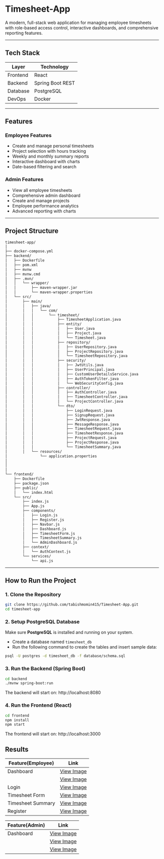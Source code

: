 # Timesheet-App

A modern, full-stack web application for managing employee timesheets with role-based access control, interactive dashboards, and comprehensive reporting features.

---

## Tech Stack

| Layer     | Technology       |
|-----------|------------------|
| Frontend  | React            |
| Backend   | Spring Boot REST |
| Database  | PostgreSQL       |
| DevOps    | Docker           |

---

## Features

### Employee Features

   - Create and manage personal timesheets
   - Project selection with hours tracking
   - Weekly and monthly summary reports
   - Interactive dashboard with charts
   - Date-based filtering and search
     
 ### Admin Features
 
   - View all employee timesheets
   - Comprehensive admin dashboard
   - Create and manage projects
   - Employee performance analytics
   - Advanced reporting with charts

---

## Project Structure

```bash
timesheet-app/
│
├── docker-compose.yml
├── backend/
│   ├── Dockerfile
│   ├── pom.xml
│   ├── mvnw
│   ├── mvnw.cmd
│   ├── .mvn/
│   │   └── wrapper/
│   │       ├── maven-wrapper.jar
│   │       └── maven-wrapper.properties
│   └── src/
│       ├── main/
│       │   ├── java/
│       │   │   └── com/
│       │   │       └── timesheet/
│       │   │           ├── TimesheetApplication.java
│       │   │           ├── entity/
│       │   │           │   ├── User.java
│       │   │           │   ├── Project.java
│       │   │           │   └── Timesheet.java
│       │   │           ├── repository/
│       │   │           │   ├── UserRepository.java
│       │   │           │   ├── ProjectRepository.java
│       │   │           │   └── TimesheetRepository.java
│       │   │           ├── security/
│       │   │           │   ├── JwtUtils.java
│       │   │           │   ├── UserPrincipal.java
│       │   │           │   ├── CustomUserDetailsService.java
│       │   │           │   ├── AuthTokenFilter.java
│       │   │           │   └── WebSecurityConfig.java
│       │   │           ├── controller/
│       │   │           │   ├── AuthController.java
│       │   │           │   ├── TimesheetController.java
│       │   │           │   └── ProjectController.java
│       │   │           └── dto/
│       │   │               ├── LoginRequest.java
│       │   │               ├── SignupRequest.java
│       │   │               ├── JwtResponse.java
│       │   │               ├── MessageResponse.java
│       │   │               ├── TimesheetRequest.java
│       │   │               ├── TimesheetResponse.java
│       │   │               ├── ProjectRequest.java
│       │   │               ├── ProjectResponse.java
│       │   │               └── TimesheetSummary.java
│       │   └── resources/
│               └── application.properties
│      
│           
│
└── frontend/
    ├── Dockerfile
    ├── package.json
    ├── public/
    │   └── index.html
    └── src/
        ├── index.js
        ├── App.js
        ├── components/
        │   ├── Login.js
        │   ├── Register.js
        │   ├── Navbar.js
        │   ├── Dashboard.js
        │   ├── TimesheetForm.js
        │   ├── TimesheetSummary.js
        │   └── AdminDashboard.js
        ├── context/
        │   └── AuthContext.js
        └── services/
            └── api.js
```
---

## How to Run the Project

### 1. Clone the Repository
```bash
git clone https://github.com/tabishmomin415/Timesheet-App.git
cd timesheet-app
```

### 2. Setup PostgreSQL Database

Make sure **PostgreSQL** is installed and running on your system.

- Create a database named `timesheet_db`
- Run the following command to create the tables and insert sample data:

```bash
psql -U postgres -d timesheet_db -f database/schema.sql
```

### 3. Run the Backend (Spring Boot)

```bash
cd backend
./mvnw spring-boot:run
```

The backend will start on: http://localhost:8080

### 4. Run the Frontend (React)

```bash
cd frontend
npm install
npm start
```

The frontend will start on: http://localhost:3000 

## Results

| Feature(Employee) |            Link                  |
|-------------------|---------------------------------|
| Dashboard         | [View Image](Screenshots/EmplyeeDashboard_01.PNG)|
|                   | [View Image](Screenshots/EmplyeeDashboard_02.PNG)|
| Login             | [View Image](Screenshots/Login.PNG)             |
| Timesheet Form    | [View Image](Screenshots/AddTimesheet.PNG)    |
| Timesheet Summary | [View Image](Screenshots/EmployeeSummary.PNG) |
| Register          | [View Image](Screenshots/Register.PNG)          |

| Feature(Admin)    |            Link                  |
|-------------------|---------------------------------|
| Dashboard         | [View Image](Screenshots/AdminDashboard_01.PNG)    |
|                   | [View Image](Screenshots/AdminDashboard_02.PNG)    |
|                   | [View Image](Screenshots/AdminDashboard_03.PNG)    |




